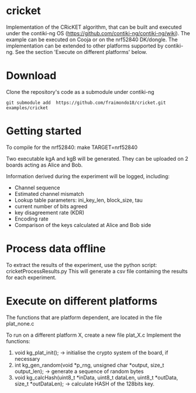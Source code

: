 # cricket

Implementation of the CRicKET algorithm, that can be built and executed under the contiki-ng OS (https://github.com/contiki-ng/contiki-ng/wiki).
The example can be executed on Cooja or on the nrf52840 DK/dongle.
The implementation can be extended to other platforms supported by contiki-ng. See the section 'Execute on different platforms' below.



# Download 

Clone the repository's code as a submodule under contiki-ng
```
git submodule add  https://github.com/fraimondo18/cricket.git  examples/cricket
```


# Getting started

To compile for the nrf52840: make TARGET=nrf52840

Two executable kgA and kgB will be generated. They can be uploaded on 2 boards acting as Alice and Bob.

Information derived during the experiment will be logged, including:
- Channel sequence
- Estimated channel mismatch
- Lookup table parameters: ini_key_len, block_size, tau
- current number of bits agreed
- key disagreement rate (KDR)
- Encoding rate
- Comparison of the keys calculated at Alice and Bob side



# Process data offline

To extract the results of the experiment, use the python script: cricketProcessResults.py
This will generate a csv file containing the results for each experiment.



# Execute on different platforms

The functions that are platform dependent, are located in the file plat_none.c

To run on a different platform X, create a new file plat_X.c
Implement the functions:
1) void kg_plat_init(); -> initialise the crypto system of the board, if necessary
2) int kg_gen_random(void *p_rng, unsigned char *output, size_t output_len); -> generate a sequence of random bytes
3) void kg_calcHash(uint8_t *inData, uint8_t dataLen, uint8_t *outData, size_t *outDataLen); -> calculate HASH of the 128bits key.








